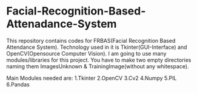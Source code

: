 # Facial-Recognition-Based-Attenadance-System
This repository contains codes for FRBAS(Facial Recognition Based Attendance System). Technology used in it is Tkinter(GUI-Interface) and OpenCV(Opensource Computer Vision). I am going to use many modules/libraries for this project. You have to make two empty directories naming them ImagesUnknown & TrainingImage(without any whitespace).

Main Modules needed are:
1.Tkinter 
2.OpenCV 
3.Cv2 
4.Numpy 
5.PIL 
6.Pandas
